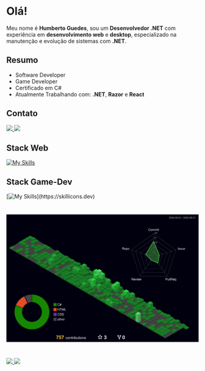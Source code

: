 # **Olá!**

Meu nome é **Humberto Guedes**, sou um **Desenvolvedor .NET** com experiência em **desenvolvimento web** e **desktop**, especializado na manutenção e evolução de sistemas com **.NET**.

## **Resumo**

- Software Developer
- Game Developer
- Certificado em C#
- Atualmente Trabalhando com: **.NET**, **Razor** e **React**

## **Contato**

<div>
  <a href=https://www.linkedin.com/in/fhumberto/>
    <img src="https://img.shields.io/badge/LinkedIn-0077B5?style=for-the-badge&logo=linkedin&logoColor=white"/>
  </a>
  <a href="mailto:fhumberto.trab@hotmail.com"/>
    <img src="https://img.shields.io/badge/Gmail-D14836?style=for-the-badge&logo=gmail&logoColor=white"/>
  </a>
</div>

## **Stack Web**

[![My Skills](https://skillicons.dev/icons?i=html,css,js,ts,cs,net,angular,docker)](https://skillicons.dev)

## **Stack Game-Dev**

[![My Skills](https://skillicons.dev/icons?i=cs,blender,unity,)](https://skillicons.dev)

#

![profile-stats](profile-3d-contrib/profile-night-green.svg)

#

<p align="left">
  <a href="https://github.com/FHumberto">
    <img height="180em" src="https://github-readme-stats-eight-theta.vercel.app/api?username=FHumberto&hide_border=true&show_icons=true&theme=dark&include_all_commits=true&count_private=true"/>
    <img height="180em" src="https://github-readme-stats-eight-theta.vercel.app/api/top-langs/?username=FHumberto&hide_border=true&layout=compact&langs_count=8&theme=dark"/>
  </a>
</p>
